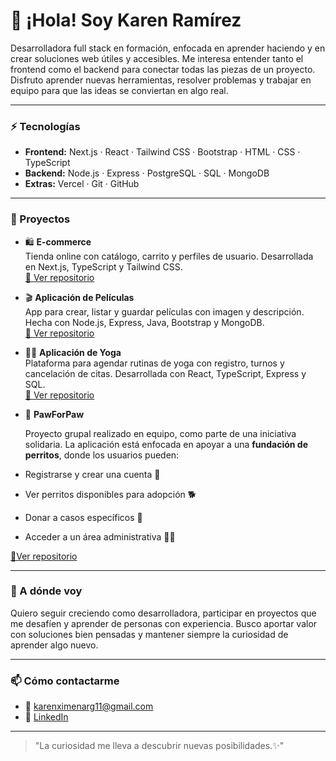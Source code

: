 # 👋 ¡Hola! Soy Karen Ramírez

Desarrolladora full stack en formación, enfocada en aprender haciendo y en crear soluciones web útiles y accesibles. Me interesa entender tanto el frontend como el backend para conectar todas las piezas de un proyecto. Disfruto aprender nuevas herramientas, resolver problemas y trabajar en equipo para que las ideas se conviertan en algo real.

---

### ⚡ Tecnologías

- **Frontend:** Next.js · React · Tailwind CSS · Bootstrap · HTML · CSS · TypeScript
- **Backend:** Node.js · Express · PostgreSQL · SQL · MongoDB
- **Extras:** Vercel · Git · GitHub

---

### 🌱 Proyectos

- 🛍️ **E-commerce**  
  Tienda online con catálogo, carrito y perfiles de usuario. Desarrollada en Next.js, TypeScript y Tailwind CSS.  
  [🔗 Ver repositorio](https://github.com/kaxime/-E-commerce)

- 🎬 **Aplicación de Películas**  
  App para crear, listar y guardar películas con imagen y descripción. Hecha con Node.js, Express, Java, Bootstrap y MongoDB.  
  [🔗 Ver repositorio](https://github.com/kaxime/moviesApp)

- 🧘‍♀️ **Aplicación de Yoga**  
  Plataforma para agendar rutinas de yoga con registro, turnos y cancelación de citas. Desarrollada con React, TypeScript, Express y SQL.  
  [🔗 Ver repositorio](https://github.com/kaxime/AppYoga)

- 🐶 **PawForPaw**
  
  Proyecto grupal realizado en equipo, como parte de una iniciativa solidaria. La aplicación está enfocada en apoyar a una **fundación de perritos**, donde los usuarios pueden:
  
- Registrarse y crear una cuenta 🐾  
- Ver perritos disponibles para adopción 🐕  
- Donar a casos específicos 💖  
- Acceder a un área administrativa 👩‍💼  

[🔗Ver repositorio](https://github.com/tomasbisio98/front-pawforpaw)

---

### 🎯 A dónde voy

Quiero seguir creciendo como desarrolladora, participar en proyectos que me desafíen y aprender de personas con experiencia. Busco aportar valor con soluciones bien pensadas y mantener siempre la curiosidad de aprender algo nuevo.

---

### 📫 Cómo contactarme

- 📧 [karenximenarg11@gmail.com](mailto:karenximenarg11@gmail.com)
- 💼 [LinkedIn](www.linkedin.com/in/ximena-ramirez-4b9a52373)

---

> "La curiosidad me lleva a descubrir nuevas posibilidades.✨"
